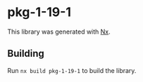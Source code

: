 # pkg-1-19-1

This library was generated with [Nx](https://nx.dev).

## Building

Run `nx build pkg-1-19-1` to build the library.
